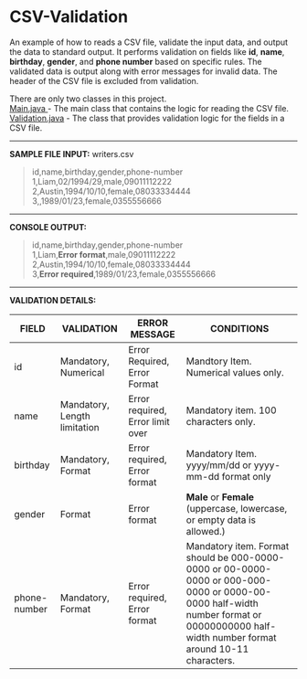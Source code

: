# CSV-Validation

An example of how to reads a CSV file, validate the input data, and output the data to standard output. It performs validation on fields like **id**, **name**, **birthday**, **gender**, and **phone number** based on specific rules. The validated data is output along with error messages for invalid data. The header of the CSV file is excluded from validation.

There are only two classes in this project.<br>
[Main.java ](https://github.com/poralcode/CSV-Validation/blob/origin/src/main/java/Main.java "Main.java ")- The main class that contains the logic for reading the CSV file.<br>
[Validation.java](https://github.com/poralcode/CSV-Validation/blob/origin/src/main/java/Validation.java "Validation.java") - The class that provides validation logic for the fields in a CSV file.

------------


**SAMPLE FILE INPUT:**  writers.csv
> id,name,birthday,gender,phone-number<br>
1,Liam,02/1994/29,male,09011112222<br>
2,Austin,1994/10/10,female,08033334444<br>
3,,1989/01/23,female,0355556666<br>

------------


**CONSOLE OUTPUT:**
> id,name,birthday,gender,phone-number<br>
1,Liam,**Error format**,male,09011112222<br>
2,Austin,1994/10/10,female,08033334444<br>
3,**Error required**,1989/01/23,female,0355556666

------------


**VALIDATION DETAILS:**

| FIELD           | VALIDATION | ERROR MESSAGE | CONDITIONS     |
| ------------- | -------------- | ------------------- | ------------------ |
| id  | Mandatory, Numerical  | Error Required, Error Format | Mandtory Item. Numerical values only.
| name  | Mandatory, Length limitation  | Error required, Error limit over | Mandatory item. 100 characters only.
| birthday  | Mandatory, Format  | Error required, Error format | Mandatory Item. yyyy/mm/dd or yyyy-mm-dd format only 
| gender  | Format  | Error format | **Male** or **Female** (uppercase, lowercase, or empty data is allowed.)
| phone-number  | Mandatory, Format  |Error required, Error format| Mandatory item. Format should be 000-0000-0000 or 00-0000-0000 or 000-000-0000 or 0000-00-0000 half-width number format or 00000000000 half-width number format around 10-11 characters.

